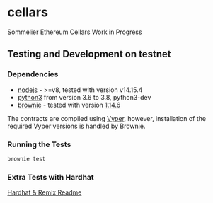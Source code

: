 # cellars
Sommelier Ethereum Cellars Work in Progress

## Testing and Development on testnet

### Dependencies
* [nodejs](https://nodejs.org/en/download/) - >=v8, tested with version v14.15.4
* [python3](https://www.python.org/downloads/release/python-368/) from version 3.6 to 3.8, python3-dev
* [brownie](https://github.com/iamdefinitelyahuman/brownie) - tested with version [1.14.6](https://github.com/eth-brownie/brownie/releases/tag/v1.14.6)

The contracts are compiled using [Vyper](https://github.com/vyperlang/vyper), however, installation of the required Vyper versions is handled by Brownie.

### Running the Tests

```bash
brownie test
```

### Extra Tests with Hardhat
[Hardhat & Remix Readme](extras/hardhat/hardhat.md)